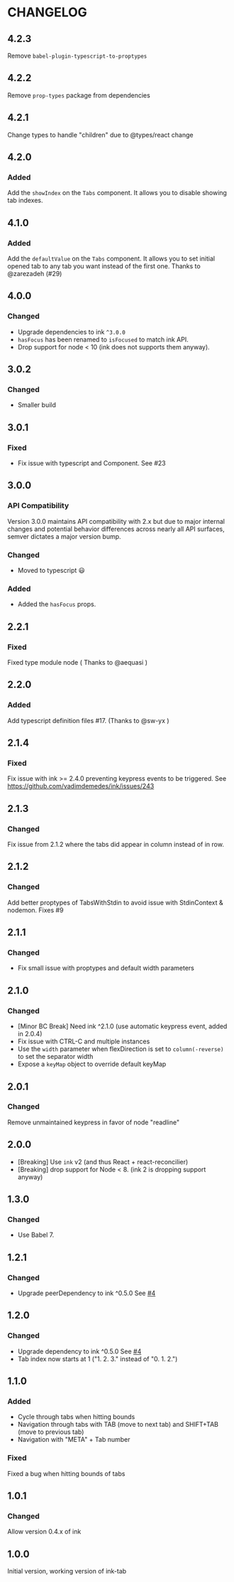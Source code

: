 # CHANGELOG

## 4.2.3

Remove `babel-plugin-typescript-to-proptypes`

## 4.2.2

Remove `prop-types` package from dependencies

## 4.2.1

Change types to handle "children" due to @types/react change

## 4.2.0

### Added

Add the `showIndex` on the `Tabs` component. It allows you to disable showing tab indexes.

## 4.1.0

### Added

Add the `defaultValue` on the `Tabs` component. It allows you to set initial opened tab to any tab you want instead of the first one. Thanks to @zarezadeh (#29)

## 4.0.0

### Changed

- Upgrade dependencies to ink `^3.0.0`
- `hasFocus` has been renamed to `isFocused` to match ink API.
- Drop support for node < 10 (ink does not supports them anyway).

## 3.0.2

### Changed

- Smaller build

## 3.0.1

### Fixed

- Fix issue with typescript and <Tab> Component. See #23

## 3.0.0

### API Compatibility

Version 3.0.0 maintains API compatibility with 2.x but due to major internal changes and potential behavior differences across nearly all API surfaces, semver dictates a major version bump.

### Changed

- Moved to typescript 😃

### Added

- Added the `hasFocus` props.

## 2.2.1

### Fixed

Fixed type module node ( Thanks to @aequasi )

## 2.2.0

### Added

Add typescript definition files #17. (Thanks to @sw-yx )

## 2.1.4

### Fixed

Fix issue with ink >= 2.4.0 preventing keypress events to be triggered. See <https://github.com/vadimdemedes/ink/issues/243>

## 2.1.3

### Changed

Fix issue from 2.1.2 where the tabs did appear in column instead of in row.

## 2.1.2

### Changed

Add better proptypes of TabsWithStdin to avoid issue with StdinContext & nodemon. Fixes #9

## 2.1.1

### Changed

- Fix small issue with proptypes and default width parameters

## 2.1.0

### Changed

- [Minor BC Break] Need ink ^2.1.0 (use automatic keypress event, added in 2.0.4)
- Fix issue with CTRL-C and multiple instances
- Use the `width` parameter when flexDirection is set to `column(-reverse)` to set the separator width
- Expose a `keyMap` object to override default keyMap

## 2.0.1

### Changed

Remove unmaintained keypress in favor of node "readline"

## 2.0.0

- [Breaking] Use `ink` v2 (and thus React + react-reconcilier)
- [Breaking] drop support for Node < 8. (ink 2 is dropping support anyway)

## 1.3.0

### Changed

- Use Babel 7.

## 1.2.1

### Changed

- Upgrade peerDependency to ink ^0.5.0 See [#4](https://github.com/jdeniau/ink-tab/pull/4)

## 1.2.0

### Changed

- Upgrade dependency to ink ^0.5.0 See [#4](https://github.com/jdeniau/ink-tab/pull/4)
- Tab index now starts at 1 ("1. 2. 3." instead of "0. 1. 2.")

## 1.1.0

### Added

- Cycle through tabs when hitting bounds
- Navigation through tabs with TAB (move to next tab) and SHIFT+TAB (move to previous tab)
- Navigation with "META" + Tab number

### Fixed

Fixed a bug when hitting bounds of tabs

## 1.0.1

### Changed

Allow version 0.4.x of ink

## 1.0.0

Initial version, working version of ink-tab
